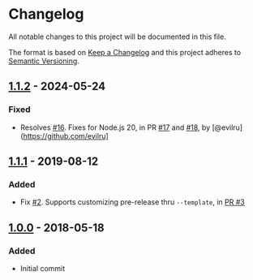 # Changelog

All notable changes to this project will be documented in this file.

The format is based on [Keep a Changelog](http://keepachangelog.com/en/1.0.0/)
and this project adheres to [Semantic Versioning](http://semver.org/spec/v2.0.0.html).

## [1.1.2] - 2024-05-24

### Fixed

- Resolves [#16](https://github.com/compulim/version-from-git/issues/16). Fixes for Node.js 20, in PR [#17](https://github.com/compulim/version-from-git/pulls/17) and [#18](https://github.com/compulim/version-from-git/pulls/18), by [@evilru](https://github.com/evilru]

## [1.1.1] - 2019-08-12

### Added

- Fix [#2](https://github.com/compulim/version-from-git/issues/2). Supports customizing pre-release thru `--template`, in [PR #3](https://github.com/compulim/version-from-git/pulls/3)

## [1.0.0] - 2018-05-18

### Added

- Initial commit

[1.1.2]: https://github.com/compulim/version-from-git/compare/v1.1.1...v1.1.2
[1.1.1]: https://github.com/compulim/version-from-git/compare/v1.0.0...v1.1.1
[1.0.0]: https://github.com/compulim/version-from-git/releases/tag/v1.0.0
